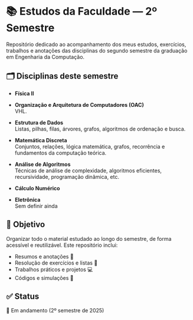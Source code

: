 # 📚 Estudos da Faculdade — 2º Semestre

Repositório dedicado ao acompanhamento dos meus estudos, exercícios, trabalhos e anotações das disciplinas do segundo semestre da graduação em Engenharia da Computação.

## 🗂️ Disciplinas deste semestre

- **Física II**  
  

- **Organização e Arquitetura de Computadores (OAC)**  
  VHL.

- **Estrutura de Dados**  
  Listas, pilhas, filas, árvores, grafos, algoritmos de ordenação e busca.

- **Matemática Discreta**  
  Conjuntos, relações, lógica matemática, grafos, recorrência e fundamentos da computação teórica.

- **Análise de Algoritmos**  
  Técnicas de análise de complexidade, algoritmos eficientes, recursividade, programação dinâmica, etc.

- **Cálculo Numérico**  
  

- **Eletrônica**  
  Sem definir ainda

## 📌 Objetivo

Organizar todo o material estudado ao longo do semestre, de forma acessível e reutilizável. Este repositório inclui:

- Resumos e anotações 📒  
- Resolução de exercícios e listas 🧠  
- Trabalhos práticos e projetos 💻  
- Códigos e simulações 🧪  

## ✅ Status

📅 Em andamento (2º semestre de 2025)

